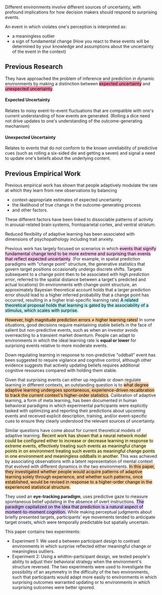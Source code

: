 Different environments involve different sources of uncertainty, with profound implications for how decision makers should respond to surprising events.

An event in which violates one's perception is interpreted as:
* a meaningless outlier
* a sign of fundamental change
(How you react to these events will be determined by your knowledge and assumptions about the uncertainty of the event in the context)

## Previous Research
They have approached the problem of inference and prediction in dynamic environments by making a distinction between <mark style="background: #FF5582A6;">expected uncertainty</mark> and <mark style="background: #FF5582A6;">unexpected uncertainty</mark>.

#### Expected Uncertainty
Relates to noisy event-to-event fluctuations that are compatible with one's current understanding of how events are generated. (Rolling a dice need not drive updates to one's understanding of the outcome-generating mechanism)

#### Unexpected Uncertainty
Relates to events that do not conform to the known unreliability of predictive cues (such as rolling a six-sided die and getting a seven) and signal a need to update one's beliefs about the underlying content.

## Previous Empirical Work
Previous empirical work has shown that people adaptively modulate the rate at which they learn from new observations by balancing 
* context-appropriate estimates of expected uncertainty
* the likelihood of true change in the outcome-generating process
* and other factors.

These different factors have been linked to dissociable patterns of activity in arousal-related brain systems, frontoparietal cortex, and ventral striatum.

Reduced flexibility of adaptive learning has been associated with dimensions of psychopathology including trait anxiety.

Previous work has largely focused on scenarios in which <mark style="background: #FFB8EBA6;">events that signify fundamental change tend to be more extreme and surprising than events that reflect expected uncertainty</mark>. (For example, in spatial prediction paradigms with "change point" structure, the generative statistics that govern target positions occasionally undergo discrete shifts. Targets subsequent to a change point then to be associated with high _prediction error_, referred to the spatial distance between a target's predicted and actual locations) (In environments with change-point structure, an approximately Bayesian theoretical account holds that a larger prediction error should lead to a higher inferred probability that a change point has occurred, resulting in a higher trial-specific learning rate) <mark style="background: #ABF7F7A6;">A related theoretical proposal holds that learning is gated by the associability of a stimulus, which scales with surprise.</mark>

<mark style="background: #FFB86CA6;">However, high magnitude prediction errors ≠ higher learning rates!</mark> In some situations, good decisions require maintaining stable beliefs in the face of salient but non-predictive events, such as when an investor avoids overreacting to a transient market downturn. People can adapt to environments in which the ideal learning rate is **equal or lower** for surprising events relative to more moderate events.

Down regulating learning in response to non-predictive "oddball" event has been suggested to require vigilance and cognitive control, although other evidence suggests that actively updating beliefs requires additional cognitive resources compared with holding them stable.

Given that surprising events can either up regulate or down regulate learning in different contexts, an outstanding question is to <mark style="background: #FFB86CA6;">what degree adaptive learning undergoes spontaneous, experience-driven recalibration to track the current context's higher-order statistics</mark>. Calibration of adaptive learning, a form of meta learning, has been documented in human behavioral paradigms in which experimental participants were explicitly tasked with optimizing and reporting their predictions about upcoming events and received explicit description, training, and/or event-specific cues to ensure they clearly understood the relevant sources of uncertainty.

Similar questions have come about for current theoretical models of adaptive learning. <mark style="background: #FFF3A3A6;">Recent work has shown that a neural network model could be configured either to increase or decrease learning in response to extreme events, effectively treating such events as meaningful change points in on environment treating such events as meaningful change points in one environment and meaningless oddballs in another.</mark> This was achieved by associating observations with a latent representation of mental context that evolved with different dynamics in the two environments. <mark style="background: #FFB86CA6;">In this paper, they investigated whether people would acquire patterns of adaptive learning solely through experience, and whether such patterns, once established, would be revised in response to a higher-order change in the experienced statistical structure.</mark>

They used an **eye-tracking paradigm**, uses predictive gaze to measure spontaneous belief updating in the absence of overt instructions. <mark style="background: #D2B3FFA6;">The paradigm capitalized on the idea that prediction is a natural aspect of moment-to-moment cognition.</mark> While making perceptual judgments about briefly presented targets, participants' eye movements tended to anticipate target onsets, which were temporally predictable but spatially uncertain.

This paper contains two experiments:
* Experiment 1: We used a between participant design to contrast environments in which surprise reflected either meaningful change or meaningless outliers.
* Experiment 2: Using a whithin-participant design, we tested people's ability to adjust their behavioral strategy when the environment's structure reversed.
The two experiments were used to investigate the possibility of an asymmetry in the difficulty of the two environments, such that participants would adapt more easily to environments in which surprising outcomes warranted updating or to environments in which surprising outcomes were better ignored.

